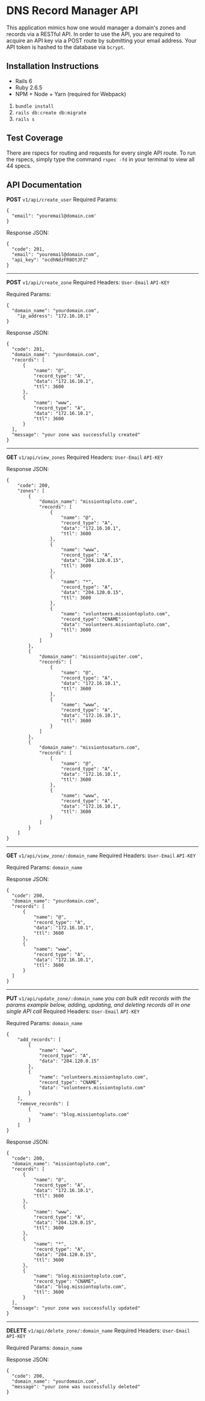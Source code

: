 # DNS Record Manager API
This application mimics how one would manager a domain's zones and records via a RESTful API. In order to use the API, you are required to acquire an API key via a POST route by submitting your email address. Your API token is hashed to the database via `bcrypt`.

## Installation Instructions
* Rails 6
* Ruby 2.6.5
* NPM + Node + Yarn (required for Webpack)

1. `bundle install`
2. `rails db:create db:migrate`
3. `rails s`

## Test Coverage
There are rspecs for routing and requests for every single API route. To run the rspecs, simply type the command `rspec -fd` in your terminal to view all 44 specs.

## API Documentation

**POST** `v1/api/create_user`
Required Params:
```
{
  "email": "youremail@domain.com'
}
```

Response JSON:
```
{
  "code": 201,
  "email": "youremail@domain.com",
  "api_key": "ocdhNdzFR8OtJFZ"
}

```

---

**POST** `v1/api/create_zone`
Required Headers:
`User-Email` <your email address>
`API-KEY` <your api key>

Required Params:
```
{
  "domain_name": "yourdomain.com",
	"ip_address": "172.16.10.1"
}
```

Response JSON:
```
{
  "code": 201,
  "domain_name": "yourdomain.com",
  "records": [
      {
          "name": "@",
          "record_type": "A",
          "data": "172.16.10.1",
          "ttl": 3600
      },
      {
          "name": "www",
          "record_type": "A",
          "data": "172.16.10.1",
          "ttl": 3600
      }
  ],
  "message": "your zone was successfully created"
}
```

---

**GET** `v1/api/view_zones`
Required Headers:
`User-Email` <your email address>
`API-KEY` <your api key>

Response JSON:
```
{
    "code": 200,
    "zones": [
        {
            "domain_name": "missiontopluto.com",
            "records": [
                {
                    "name": "@",
                    "record_type": "A",
                    "data": "172.16.10.1",
                    "ttl": 3600
                },
                {
                    "name": "www",
                    "record_type": "A",
                    "data": "204.120.0.15",
                    "ttl": 3600
                },
                {
                    "name": "*",
                    "record_type": "A",
                    "data": "204.120.0.15",
                    "ttl": 3600
                },
                {
                    "name": "volunteers.missiontopluto.com",
                    "record_type": "CNAME",
                    "data": "volunteers.missiontopluto.com",
                    "ttl": 3600
                }
            ]
        },
        {
            "domain_name": "missiontojupiter.com",
            "records": [
                {
                    "name": "@",
                    "record_type": "A",
                    "data": "172.16.10.1",
                    "ttl": 3600
                },
                {
                    "name": "www",
                    "record_type": "A",
                    "data": "172.16.10.1",
                    "ttl": 3600
                }
            ]
        },
        {
            "domain_name": "missiontosaturn.com",
            "records": [
                {
                    "name": "@",
                    "record_type": "A",
                    "data": "172.16.10.1",
                    "ttl": 3600
                },
                {
                    "name": "www",
                    "record_type": "A",
                    "data": "172.16.10.1",
                    "ttl": 3600
                }
            ]
        }
    ]
}
```

---

**GET** `v1/api/view_zone/:domain_name`
Required Headers:
`User-Email` <your email address>
`API-KEY` <your api key>

Required Params:
`domain_name` <your domain name URL encoded>

Response JSON:
```
{
  "code": 200,
  "domain_name": "yourdomain.com",
  "records": [
      {
          "name": "@",
          "record_type": "A",
          "data": "172.16.10.1",
          "ttl": 3600
      },
      {
          "name": "www",
          "record_type": "A",
          "data": "172.16.10.1",
          "ttl": 3600
      }
  ]
}
```

---

**PUT** `v1/api/update_zone/:domain_name`
*you can bulk edit records with the params example below, adding, updating, and deleting records all in one single API call*
Required Headers:
`User-Email` <your email address>
`API-KEY` <your api key>

Required Params:
`domain_name` <your domain name URL encoded>
```
{
	"add_records": [
		{
			"name": "www",
			"record_type": "A",
			"data": "204.120.0.15"
		},
		{
			"name": "volunteers.missiontopluto.com",
			"record_type": "CNAME",
			"data": "volunteers.missiontopluto.com"
		}
	],
	"remove_records": [
		{
			"name": "blog.missiontopluto.com"
		}
	]
}
```

Response JSON:
```
{
  "code": 200,
  "domain_name": "missiontopluto.com",
  "records": [
      {
          "name": "@",
          "record_type": "A",
          "data": "172.16.10.1",
          "ttl": 3600
      },
      {
          "name": "www",
          "record_type": "A",
          "data": "204.120.0.15",
          "ttl": 3600
      },
      {
          "name": "*",
          "record_type": "A",
          "data": "204.120.0.15",
          "ttl": 3600
      },
      {
          "name": "blog.missiontopluto.com",
          "record_type": "CNAME",
          "data": "blog.missiontopluto.com",
          "ttl": 3600
      }
  ],
  "message": "your zone was successfully updated"
}
```

---

**DELETE** `v1/api/delete_zone/:domain_name`
Required Headers:
`User-Email` <your email address>
`API-KEY` <your api key>

Required Params:
`domain_name` <your domain name URL encoded>

Response JSON:
```
{
  "code": 200,
  "domain_name": "yourdomain.com",
  "message": "your zone was successfully deleted"
}
```
